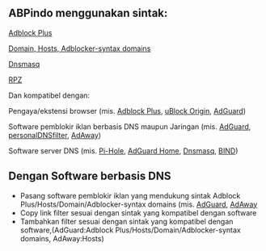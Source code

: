 ## ABPindo menggunakan sintak: 

[Adblock Plus](https://help.eyeo.com/en/adblockplus/how-to-write-filters)

[Domain, Hosts, Adblocker-syntax domains](https://kb.adguard.com/en/general/dns-filtering-syntax)

[Dnsmasq](https://github.com/imp/dnsmasq/blob/master/dnsmasq.conf.example)

[RPZ](https://www.isc.org/docs/BIND_RPZ.pdf) 

Dan kompatibel dengan:

Pengaya/ekstensi browser (mis. [Adblock Plus](https://adblockplus.org), [uBlock Origin](https://github.com/gorhill/uBlock#installation), [AdGuard](https://adguard.com/en/adguard-browser-extension/overview.html))

Software pemblokir iklan berbasis DNS maupun Jaringan (mis. [AdGuard](https://adguard.com/id/welcome.html), [personalDNSfilter](https://zenz-solutions.de/personaldnsfilter/), [AdAway](https://adaway.org))

Software server DNS (mis. [Pi-Hole](https://pi-hole.net), [AdGuard Home](https://adguard.com/en/adguard-home/overview.html), [Dnsmasq](https://thekelleys.org.uk/dnsmasq/doc.html), [BIND](https://www.isc.org/bind/))

## Dengan Software berbasis DNS
- Pasang software pemblokir iklan yang mendukung sintak Adblock Plus/Hosts/Domain/Adblocker-syntax domains (mis. [AdGuard](https://adguard.com/id/welcome.html), [AdAway](https://adaway.org)
- Copy link filter sesuai dengan sintak yang kompatibel dengan software
- Tambahkan filter sesuai dengan sintak yang kompatibel dengan software,(AdGuard:Adblock Plus/Hosts/Domain/Adblocker-syntax domains, AdAway:Hosts)